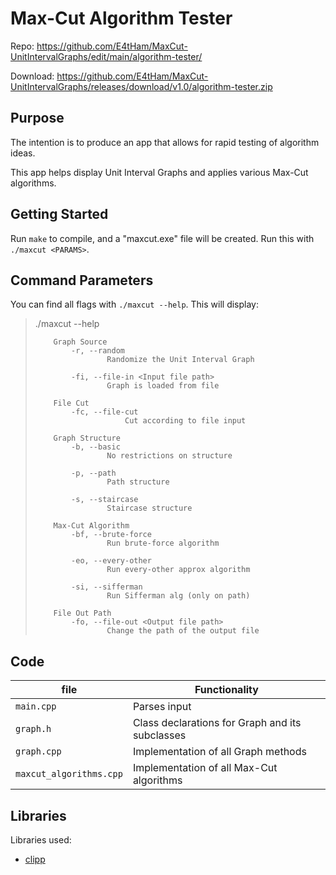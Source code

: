 # Max-Cut Algorithm Tester

Repo: https://github.com/E4tHam/MaxCut-UnitIntervalGraphs/edit/main/algorithm-tester/

Download: https://github.com/E4tHam/MaxCut-UnitIntervalGraphs/releases/download/v1.0/algorithm-tester.zip

## Purpose

The intention is to produce an app that allows for rapid testing of algorithm ideas.

This app helps display Unit Interval Graphs and applies various Max-Cut algorithms.

## Getting Started

Run `make` to compile, and a "maxcut.exe" file will be created. Run this with `./maxcut <PARAMS>`.

## Command Parameters

You can find all flags with `./maxcut --help`. This will display:

> ./maxcut --help
>
>         Graph Source
>             -r, --random
>                     Randomize the Unit Interval Graph
> 
>             -fi, --file-in <Input file path>
>                     Graph is loaded from file
>
>         File Cut
>             -fc, --file-cut
>                         Cut according to file input
> 
>         Graph Structure
>             -b, --basic
>                     No restrictions on structure
> 
>             -p, --path
>                     Path structure
> 
>             -s, --staircase
>                     Staircase structure
> 
>         Max-Cut Algorithm
>             -bf, --brute-force
>                     Run brute-force algorithm
> 
>             -eo, --every-other
>                     Run every-other approx algorithm
> 
>             -si, --sifferman
>                     Run Sifferman alg (only on path)
> 
>         File Out Path
>             -fo, --file-out <Output file path>
>                     Change the path of the output file


## Code

| file                    | Functionality                                   |
|-------------------------|-------------------------------------------------|
| `main.cpp`              | Parses input                                    |
| `graph.h`               | Class declarations for Graph and its subclasses |
| `graph.cpp`             | Implementation of all Graph methods             |
| `maxcut_algorithms.cpp` | Implementation of all Max-Cut algorithms        |


## Libraries

Libraries used:

 * [clipp](https://github.com/muellan/clipp)

